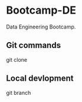 # Bootcamp-DE
Data Engineering Bootcamp.

## Git commands
git clone

## Local devlopment

git branch